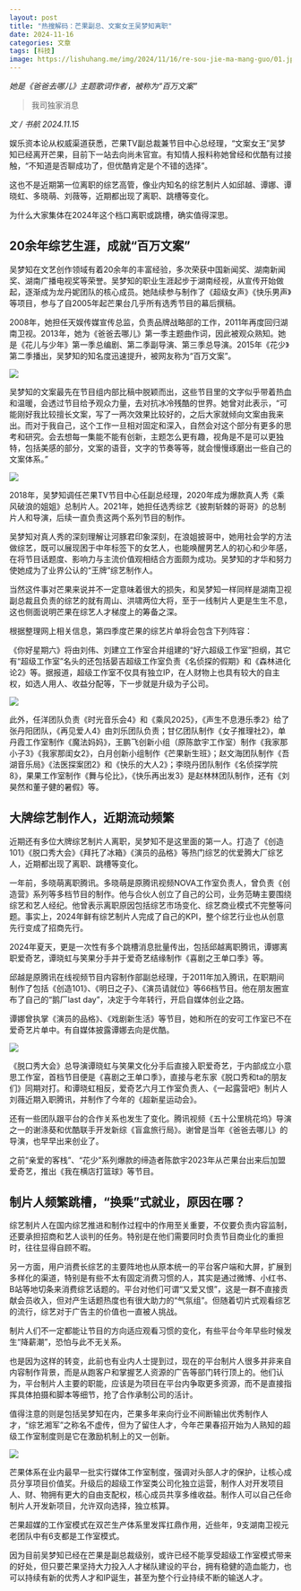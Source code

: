 ```yaml
---
layout: post
title: "热搜解码：芒果副总、文案女王吴梦知离职"
date: 2024-11-16
categories: 文章
tags: [科技]
image: https://lishuhang.me/img/2024/11/16/re-sou-jie-ma-mang-guo/01.jpg
---
```


*她是《爸爸去哪儿》主题歌词作者，被称为“百万文案”*

> 我司独家消息

*文 / 书航 2024.11.15*

娱乐资本论从权威渠道获悉，芒果TV副总裁兼节目中心总经理，“文案女王”吴梦知已经离开芒果，目前下一站去向尚未官宣。有知情人报料称她曾经和优酷有过接触，“不知道是否聊成功了，但优酷肯定是个不错的选择”。

这也不是近期第一位离职的综艺高管，像业内知名的综艺制片人如邱越、谭娜、谭晓虹、多晓萌、刘薇等，近期都出现了离职、跳槽等变化。

为什么大家集体在2024年这个档口离职或跳槽，确实值得深思。

## 20余年综艺生涯，成就“百万文案”

吴梦知在文艺创作领域有着20余年的丰富经验，多次荣获中国新闻奖、湖南新闻奖、湖南广播电视奖等荣誉。吴梦知的职业生涯起步于湖南经视，从宣传开始做起，逐渐成为龙丹妮团队的核心成员。她陆续参与制作了《超级女声》《快乐男声》等项目，参与了自2005年起芒果台几乎所有选秀节目的幕后撰稿。

2008年，她担任天娱传媒宣传总监，负责品牌战略部的工作，2011年再度回归湖南卫视。2013年，她为《爸爸去哪儿》第一季主题曲作词，因此被观众熟知。她是《花儿与少年》第一季总编剧、第二季副导演、第三季总导演。2015年《花少》第二季播出，吴梦知的知名度迅速提升，被网友称为“百万文案”。

![](https://lishuhang.me/img/2024/11/16/re-sou-jie-ma-mang-guo/02.png)

吴梦知的文案最先在节目组内部比稿中脱颖而出，这些节目里的文字似乎带着热血和温暖，会透过节目给予观众力量，去对抗冰冷残酷的世界。她曾对此表示，“可能刚好我比较擅长文案，写了一两次效果比较好的，之后大家就倾向文案由我来出。而对于我自己，这个工作一旦相对固定和深入，自然会对这个部分有更多的思考和研究。会去想每一集能不能有创新，主题怎么更有趣，视角是不是可以更独特，包括美感的部分，文案的语音，文字的节奏等等，就会慢慢琢磨出一些自己的文案体系。”

![](https://lishuhang.me/img/2024/11/16/re-sou-jie-ma-mang-guo/03.png)

2018年，吴梦知调任芒果TV节目中心任副总经理，2020年成为爆款真人秀《乘风破浪的姐姐》总制片人。2021年，她担任选秀综艺《披荆斩棘的哥哥》的总制片人和导演，后续一直负责这两个系列节目的制作。

吴梦知对真人秀的深刻理解让河豚君印象深刻，在浪姐披哥中，她用社会学的方法做综艺，既可以展现困于中年标签下的女艺人，也能唤醒男艺人的初心和少年感，在将节目话题度、影响力与主流价值观相结合方面颇为成功。吴梦知的才华和努力使她成为了业界公认的“王牌”综艺制作人。

当然这件事对芒果来说并不一定意味着很大的损失，和吴梦知一样同样是湖南卫视副总裁且负责的综艺的就有周山、洪啸两位大将，至于一线制片人更是生生不息，这也侧面说明芒果在综艺人才梯度上的筹备之深。

根据整理网上相关信息，第四季度芒果的综艺片单将会包含下列阵容：

《你好星期六》将由刘伟、刘建立工作室合并组建的“好六超级工作室”担纲，其它有“超级工作室”名头的还包括晏吉超级工作室负责《名侦探的假期》和《森林进化论2》等。据报道，超级工作室不仅具有独立IP，在人财物上也具有较大的自主权，如选人用人、收益分配等，下一步就是升级为子公司。

![](https://lishuhang.me/img/2024/11/16/re-sou-jie-ma-mang-guo/04.jpg)

此外，任洋团队负责《时光音乐会4》和《乘风2025》，《声生不息港乐季2》给了张丹阳团队，《再见爱人4》由刘乐团队负责；甘亿团队制作《女子推理社2》，单丹霞工作室制作《魔法妈妈》，王鹏飞创新小组（原陈歆宇工作室）制作《我家那小子3》《我家那闺女2》，白月创新小组制作《芒果新生班》；赵文海团队制作《吾湖音乐局》《法医探案团2》和《快乐的大人2》；李晓丹团队制作《名侦探学院8》，果果工作室制作《舞与伦比》，《快乐再出发3》是赵林林团队制作，还有《刘昊然和董子健的暑假》等。

## 大牌综艺制作人，近期流动频繁

近期还有多位大牌综艺制片人离职，吴梦知不是这里面的第一人。打造了《创造101》《脱口秀大会》《拜托了冰箱》《演员的品格》等热门综艺的优爱腾大厂综艺人，近期都出现了离职、跳槽等变化。

一年前，多晓萌离职腾讯。多晓萌是原腾讯视频NOVA工作室负责人，曾负责《创造营》系列等多档节目的制作。他与合伙人创立了自己的公司，业务范畴主要围绕综艺和艺人经纪。他曾表示离职原因包括综艺市场变化、综艺商业模式不完整等问题。事实上，2024年鲜有综艺制片人完成了自己的KPI，整个综艺行业也从创意先行变成了招商先行。

2024年夏天，更是一次性有多个跳槽消息批量传出，包括邱越离职腾讯，谭娜离职爱奇艺，谭晓虹与笑果分手并于爱奇艺结缘制作《喜剧之王单口季》等。

邱越是原腾讯在线视频节目内容制作部副总经理，于2011年加入腾讯，在职期间制作了包括《创造101》、《明日之子》、《演员请就位》等66档节目。他在朋友圈宣布了自己的“鹅厂last day”，决定于今年转行，开启自媒体创业之路。

谭娜曾执掌《演员的品格》、《戏剧新生活》等节目，她和所在的安可工作室已不在爱奇艺片单中。有自媒体披露谭娜去向是优酷。

![](https://lishuhang.me/img/2024/11/16/re-sou-jie-ma-mang-guo/05.jpg)

《脱口秀大会》总导演谭晓虹与笑果文化分手后直接入职爱奇艺，于内部成立小意思工作室，首档节目便是《喜剧之王单口季》，直接与老东家《脱口秀和ta的朋友们》同期对打。和谭晓虹相反，爱奇艺六月工作室负责人、《一起露营吧》制片人刘薇近期入职腾讯，并制作了今年的《超新星运动会》。

还有一些团队跟平台的合作关系也发生了变化。腾讯视频《五十公里桃花坞》导演之一的谢涤葵和优酷联手开发新综《盲盒旅行局》。谢曾是当年《爸爸去哪儿》的导演，也早早出来创业了。

之前“亲爱的客栈”、“花少”系列爆款的缔造者陈歆宇2023年从芒果台出来后加盟爱奇艺，推出《我在横店打篮球》等节目。

## 制片人频繁跳槽，“换乘”式就业，原因在哪？

综艺制片人在国内综艺推进和制作过程中的作用至关重要，不仅要负责内容监制，还要承担招商和艺人谈判的任务。特别是在他们需要同时负责节目商业化的重担时，往往显得自顾不暇。

另一方面，用户消费长综艺的主要阵地也从原本统一的平台客户端和大屏，扩展到多样化的渠道，特别是有些不太有固定消费习惯的人，其实是通过微博、小红书、B站等地切条来消费综艺话题的。平台对他们可谓“又爱又恨”，这是一群不直接贡献会员收入，但对产生话题热度也有很大助力的“气氛组”。但随着切片式观看综艺的流行，综艺对于广告主的价值也一直被人挑战。

制片人们不一定都能让节目的方向适应观看习惯的变化，有些平台今年早些时候发生“降薪潮”，恐怕与此不无关系。

也是因为这样的转变，此前也有业内人士提到过，现在的平台制片人很多并非来自内容制作背景，而是从跑客户和掌握艺人资源的广告等部门转行顶上的。他们认为，平台制片人主要的职能，应该是为项目在平台内争取更多资源，而不是直接指挥具体拍摄和脚本等细节，抢了合作承制公司的活计。

值得注意的则是包括吴梦知在内，芒果多年来向行业不间断输出优秀制作人才，“综艺湘军”之称名不虚传，但为了留住人才，今年芒果春招开始为人熟知的超级工作室制度则是它在激励机制上的又一创新。

![](https://lishuhang.me/img/2024/11/16/re-sou-jie-ma-mang-guo/06.png)

芒果体系在业内最早一批实行媒体工作室制度，强调对头部人才的保护，让核心成员分享项目价值奖。升级后的超级工作室类公司化独立运营，制作人对开发项目人、财、物拥有更大的自由支配权，核心成员共享多维收益。制作人可以自己任命制片人开发新项目，允许双向选择，独立核算。

芒果超媒的工作室模式在双芒生产体系里发挥扛鼎作用，近些年，9支湖南卫视元老团队中有6支都是工作室模式。

因为目前吴梦知已经在芒果是副总裁级别，或许已经不能享受超级工作室模式带来的好处，但只要芒果坚持大力投入人才梯队建设的平台，拥有稳健的造血能力，也可以持续有新的优秀人才和IP诞生，甚至为整个行业持续不断的输送人才。